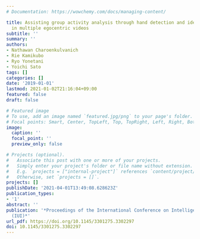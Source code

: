```yaml
---
# Documentation: https://wowchemy.com/docs/managing-content/

title: Assisting group activity analysis through hand detection and identification
  in multiple egocentric videos
subtitle: ''
summary: ''
authors:
- Nathawan Charoenkulvanich
- Rie Kamikubo
- Ryo Yonetani
- Yoichi Sato
tags: []
categories: []
date: '2019-01-01'
lastmod: 2021-01-02T21:16:04+09:00
featured: false
draft: false

# Featured image
# To use, add an image named `featured.jpg/png` to your page's folder.
# Focal points: Smart, Center, TopLeft, Top, TopRight, Left, Right, BottomLeft, Bottom, BottomRight.
image:
  caption: ''
  focal_point: ''
  preview_only: false

# Projects (optional).
#   Associate this post with one or more of your projects.
#   Simply enter your project's folder or file name without extension.
#   E.g. `projects = ["internal-project"]` references `content/project/deep-learning/index.md`.
#   Otherwise, set `projects = []`.
projects: []
publishDate: '2021-04-01T13:49:08.628623Z'
publication_types:
- '1'
abstract: ''
publication: '*Proceedings of the International Conference on Intelligent User Interfaces
  (IUI)*'
url_pdf: https://doi.org/10.1145/3301275.3302297
doi: 10.1145/3301275.3302297
---
```

